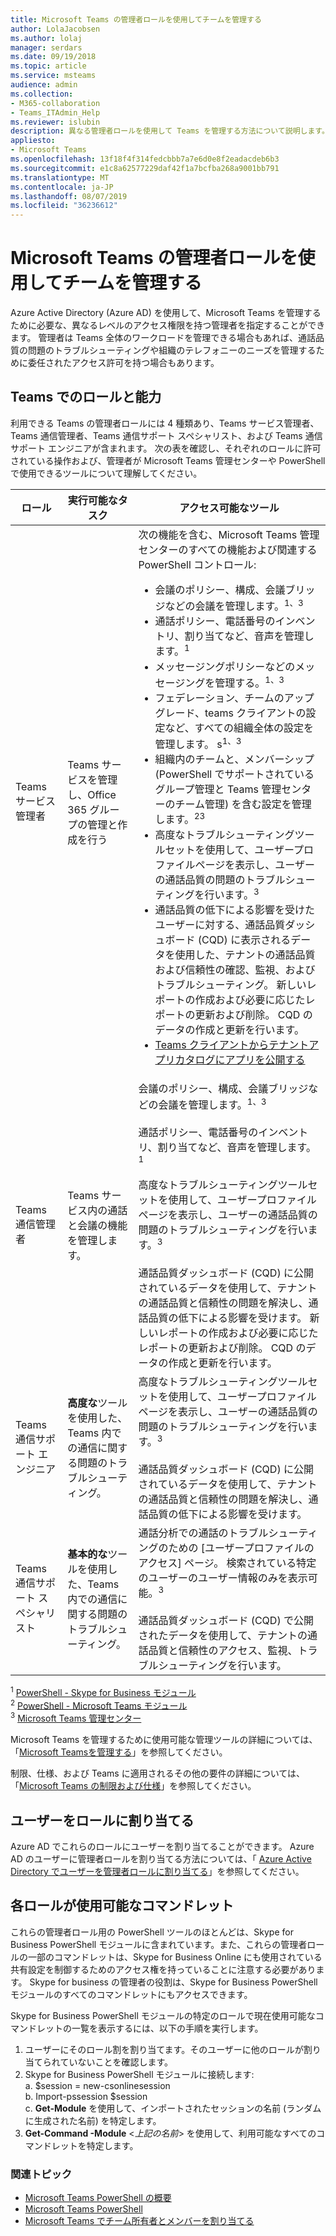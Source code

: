 ```yaml
---
title: Microsoft Teams の管理者ロールを使用してチームを管理する
author: LolaJacobsen
ms.author: lolaj
manager: serdars
ms.date: 09/19/2018
ms.topic: article
ms.service: msteams
audience: admin
ms.collection:
- M365-collaboration
- Teams_ITAdmin_Help
ms.reviewer: islubin
description: 異なる管理者ロールを使用して Teams を管理する方法について説明します。
appliesto:
- Microsoft Teams
ms.openlocfilehash: 13f18f4f314fedcbbb7a7e6d0e8f2eadacdeb6b3
ms.sourcegitcommit: e1c8a62577229daf42f1a7bcfba268a9001bb791
ms.translationtype: MT
ms.contentlocale: ja-JP
ms.lasthandoff: 08/07/2019
ms.locfileid: "36236612"
---
```

# <a name="use-microsoft-teams-administrator-roles-to-manage-teams"></a>Microsoft Teams の管理者ロールを使用してチームを管理する

Azure Active Directory (Azure AD) を使用して、Microsoft Teams を管理するために必要な、異なるレベルのアクセス権限を持つ管理者を指定することができます。 管理者は Teams 全体のワークロードを管理できる場合もあれば、通話品質の問題のトラブルシューティングや組織のテレフォニーのニーズを管理するために委任されたアクセス許可を持つ場合もあります。 

## <a name="teams-roles-and-capabilities"></a>Teams でのロールと能力

利用できる Teams の管理者ロールには 4 種類あり、Teams サービス管理者、Teams 通信管理者、Teams 通信サポート スペシャリスト、および Teams 通信サポート エンジニアが含まれます。 次の表を確認し、それぞれのロールに許可されている操作および、管理者が Microsoft Teams 管理センターや PowerShell で使用できるツールについて理解してください。



<!-- add Global admin role? -->

| ロール | 実行可能なタスク | アクセス可能なツール |
|----- | ------------------ | ------------------------------ |
| Teams サービス管理者 | Teams サービスを管理し、Office 365 グループの管理と作成を行う | 次の機能を含む、Microsoft Teams 管理センターのすべての機能および関連する PowerShell コントロール:<ul><li> 会議のポリシー、構成、会議ブリッジなどの会議を管理します。<sup>1、3</sup></li><li>通話ポリシー、電話番号のインベントリ、割り当てなど、音声を管理します。<sup>1</sup></li><li>メッセージングポリシーなどのメッセージングを管理する。<sup>1、3</sup></li><li>フェデレーション、チームのアップグレード、teams クライアントの設定など、すべての組織全体の設定を管理します。 s<sup>1、3</sup></li><li>組織内のチームと、メンバーシップ (PowerShell でサポートされているグループ管理と Teams 管理センターのチーム管理) を含む設定を管理します。<sup>23</sup></li><li>高度なトラブルシューティングツールセットを使用して、ユーザープロファイルページを表示し、ユーザーの通話品質の問題のトラブルシューティングを行います。<sup>3</sup> </li><li> 通話品質の低下による影響を受けたユーザーに対する、通話品質ダッシュボード (CQD) に表示されるデータを使用した、テナントの通話品質および信頼性の確認、監視、およびトラブルシューティング。 新しいレポートの作成および必要に応じたレポートの更新および削除。 CQD のデータの作成と更新を行います。</li><li> [Teams クライアントからテナントアプリカタログにアプリを公開する](https://docs.microsoft.com/microsoftteams/tenant-apps-catalog-teams)</li></ul> |
| Teams 通信管理者 | Teams サービス内の通話と会議の機能を管理します。 | 会議のポリシー、構成、会議ブリッジなどの会議を管理します。<sup>1、3</sup><br><br> 通話ポリシー、電話番号のインベントリ、割り当てなど、音声を管理します。<sup>1</sup><br><br> 高度なトラブルシューティングツールセットを使用して、ユーザープロファイルページを表示し、ユーザーの通話品質の問題のトラブルシューティングを行います。<sup>3</sup> <br><br> 通話品質ダッシュボード (CQD) に公開されているデータを使用して、テナントの通話品質と信頼性の問題を解決し、通話品質の低下による影響を受けます。 新しいレポートの作成および必要に応じたレポートの更新および削除。 CQD のデータの作成と更新を行います。|
| Teams 通信サポート エンジニア | **高度な**ツールを使用した、Teams 内での通信に関する問題のトラブルシューティング。 | 高度なトラブルシューティングツールセットを使用して、ユーザープロファイルページを表示し、ユーザーの通話品質の問題のトラブルシューティングを行います。<sup>3</sup> <br><br> 通話品質ダッシュボード (CQD) に公開されているデータを使用して、テナントの通話品質と信頼性の問題を解決し、通話品質の低下による影響を受けます。 |
| Teams 通信サポート スペシャリスト | **基本的な**ツールを使用した、Teams 内での通信に関する問題のトラブルシューティング。| 通話分析での通話のトラブルシューティングのための [ユーザープロファイルのアクセス] ページ。 検索されている特定のユーザーのユーザー情報のみを表示可能。<sup>3</sup> <br><br> 通話品質ダッシュボード (CQD) で公開されたデータを使用して、テナントの通話品質と信頼性のアクセス、監視、トラブルシューティングを行います。  

<sup>1</sup> [PowerShell - Skype for Business モジュール](https://docs.microsoft.com/office365/enterprise/powershell/manage-skype-for-business-online-with-office-365-powershell)<br>
<sup>2</sup> [PowerShell - Microsoft Teams モジュール](https://www.powershellgallery.com/packages/MicrosoftTeams/)<br>
<sup>3</sup> [Microsoft Teams 管理センター](https://docs.microsoft.com/microsoftteams/manage-teams-skypeforbusiness-admin-center)
<!-- <sup>4</sup> Azure Active Directory admin center <<note that these are going to come later because they’re related to O365 Group management>> 
<sup>5</sup> Microsoft 365 Admin Center <<note that these are going to come later because they’re related to O365 Group management>> 
-->
Microsoft Teams を管理するために使用可能な管理ツールの詳細については、「[Microsoft Teamsを管理する](https://docs.microsoft.com/microsoftteams/manage-teams-skypeforbusiness-admin-center)」を参照してください。

制限、仕様、および Teams に適用されるその他の要件の詳細については、「[Microsoft Teams の制限および仕様](limits-specifications-teams.md)」を参照してください。

## <a name="assign-users-to-each-role"></a>ユーザーをロールに割り当てる

Azure AD でこれらのロールにユーザーを割り当てることができます。 Azure AD のユーザーに管理者ロールを割り当てる方法については、「 [Azure Active Directory でユーザーを管理者ロールに割り当てる](https://docs.microsoft.com/azure/active-directory/fundamentals/active-directory-users-assign-role-azure-portal)」を参照してください。

## <a name="cmdlets-available-for-each-role"></a>各ロールが使用可能なコマンドレット

これらの管理者ロール用の PowerShell ツールのほとんどは、Skype for Business PowerShell モジュールに含まれています。また、これらの管理者ロールの一部のコマンドレットは、Skype for Business Online にも使用されている共有設定を制御するためのアクセス権を持っていることに注意する必要があります。 Skype for business の管理者の役割は、Skype for Business PowerShell モジュールのすべてのコマンドレットにもアクセスできます。

Skype for Business PowerShell モジュールの特定のロールで現在使用可能なコマンドレットの一覧を表示するには、以下の手順を実行します。

1. ユーザーにそのロール割を割り当てます。そのユーザーに他のロールが割り当てられていないことを確認します。
2. Skype for Business PowerShell モジュールに接続します:<br>
   a. $session = new-csonlinesession<br>
   b. Import-pssession $session<br>
   c. **Get-Module** を使用して、インポートされたセッションの名前 (ランダムに生成された名前) を特定します。<br>
3. **Get-Command -Module** <*上記の名前*> を使用して、利用可能なすべてのコマンドレットを特定します。

### <a name="related-topics"></a>関連トピック

- [Microsoft Teams PowerShell の概要](teams-powershell-overview.md)
- [Microsoft Teams PowerShell](https://docs.microsoft.com/powershell/module/teams/?view=teams-ps)
- [Microsoft Teams でチーム所有者とメンバーを割り当てる](https://docs.microsoft.com/microsoftteams/assign-roles-permissions)

